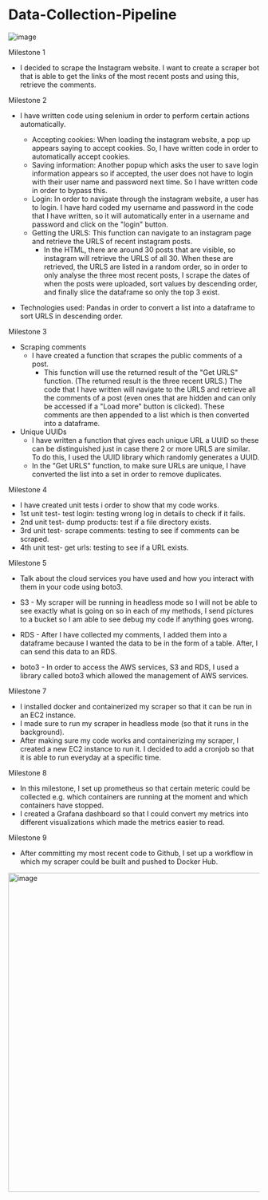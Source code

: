 # Data-Collection-Pipeline

![image](https://user-images.githubusercontent.com/46778501/182449479-5f89fd2d-b23b-4212-93eb-be95890effc0.png)

Milestone 1
- I decided to scrape the Instagram website. I want to create a scraper bot that is able to get the links of the most recent posts and using this, retrieve the comments.

Milestone 2
- I have written code using selenium in order to perform certain actions automatically.
    - Accepting cookies: When loading the instagram website, a pop up appears saying to accept cookies. So, I have written code in order to automatically accept cookies.
    - Saving information: Another popup which asks the user to save login information appears so if accepted, the user does not have to login with their user name and password next time. So I have written code in order to bypass this.
    - Login: In order to navigate through the instagram website, a user has to login. I have hard coded my username and password in the code that I have written, so it will automatically enter in a username and password and click on the "login" button.
    - Getting the URLS: This function can navigate to an instagram page and retrieve the URLS of recent instagram posts. 
        - In the HTML, there are around 30 posts that are visible, so instagram will retrieve the URLS of all 30. When these are retrieved, the URLS are listed in a random order, so in order to only analyse the three most recent posts, I scrape the dates of when the posts were uploaded, sort values by descending order, and finally slice the dataframe so only the top 3 exist.

- Technologies used: Pandas in order to convert a list into a dataframe to sort URLS in descending order.

Milestone 3
- Scraping comments
    - I have created a function that scrapes the public comments of a post.
        - This function will use the returned result of the "Get URLS" function. (The returned result is the three recent URLS.) The code that I have written will navigate to the URLS and retrieve all the comments of a post (even ones that are hidden and can only be accessed if a "Load more" button is clicked). These comments are then appended to a list which is then converted into a dataframe.
- Unique UUIDs
    - I have written a function that gives each unique URL a UUID so these can be distinguished just in case there 2 or more URLS are similar. To do this, I used the UUID library which randomly generates a UUID.
    - In the "Get URLS" function, to make sure URLs are unique, I have converted the list into a set in order to remove duplicates.

Milestone 4
- I have created unit tests i order to show that my code works.
- 1st unit test- test login: testing wrong log in details to check if it fails.
- 2nd unit test- dump products: test if a file directory exists.
- 3rd unit test- scrape comments: testing to see if comments can be scraped.
- 4th unit test- get urls: testing to see if a URL exists.

Milestone 5
- Talk about the cloud services you have used and how you interact with them in your code using boto3.
- S3 - My scraper will be running in headless mode so I will not be able to see exactly what is going on so in each of my methods, I send pictures to a bucket so I am able to see debug my code if anything goes wrong.
- RDS - After I have collected my comments, I added them into a dataframe because I wanted the data to be in the form of a table. After, I can send this data to an RDS.

- boto3 - In order to access the AWS services, S3 and RDS, I used a library called boto3 which allowed the management of AWS services.

Milestone 7
- I installed docker and containerized my scraper so that it can be run in an EC2 instance. 
- I made sure to run my scraper in headless mode (so that it runs in the background).
- After making sure my code works and containerizing my scraper, I created a new EC2 instance to run it. I decided to add a cronjob so that it is able to run everyday at a specific time.

Milestone 8
- In this milestone, I set up prometheus so that certain meteric could be collected e.g. which containers are running at the moment and which containers have stopped.
- I created a Grafana dashboard so that I could convert my metrics into different visualizations which made the metrics easier to read.

Milestone 9
- After committing my most recent code to Github, I set up a workflow in which my scraper could be built and pushed to Docker Hub.

<img width="640" alt="image" src="https://user-images.githubusercontent.com/46778501/184010681-0720b2ce-abca-4d1e-8cf0-09b025127539.png">

